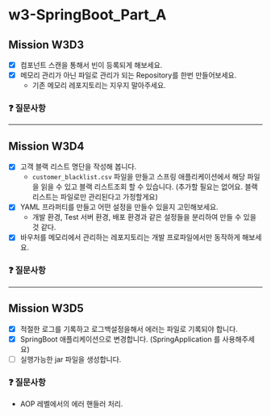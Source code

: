 # w3-SpringBoot_Part_A

## Mission W3D3

- [x] 컴포넌트 스캔을 통해서 빈이 등록되게 해보세요.
- [x] 메모리 관리가 아닌 파일로 관리가 되는 Repository를 한번 만들어보세요.
  - 기존 메모리 레포지토리는 지우지 말아주세요.

### ❓ 질문사항

<hr>

## Mission W3D4

- [x] 고객 블랙 리스트 명단을 작성해 봅니다.
  - `customer_blacklist.csv` 파일을 만들고 스프링 애플리케이션에서 해당 파일을 읽을 수 있고 블랙 리스트조회 할 수 있습니다. (추가할 필요는 없어요. 블랙리스트는 파일로만 관리된다고 가정할게요)
- [x] YAML 프라퍼티를 만들고 어떤 설정을 만들수 있을지 고민해보세요.
  - 개발 환경, Test 서버 환경, 배포 환경과 같은 설정들을 분리하여 만들 수 있을 것 같다.  
- [x] 바우처를 메모리에서 관리하는 레포지토리는 개발 프로파일에서만 동작하게 해보세요.

### ❓ 질문사항

<hr>

## Mission W3D5

- [x] 적절한 로그를 기록하고 로그백설정을해서 에러는 파일로 기록되야 합니다.
- [x] SpringBoot 애플리케이션으로 변경합니다. (SpringApplication 를 사용해주세요)
- [ ] 실행가능한 jar 파일을 생성합니다.

### ❓ 질문사항
- AOP 레벨에서의 에러 핸들러 처리.